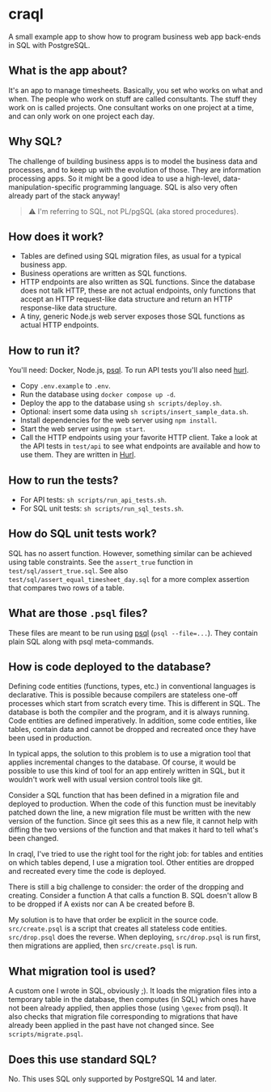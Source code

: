 # craql

A small example app to show how to program business web app back-ends in SQL
with PostgreSQL.

## What is the app about?

It's an app to manage timesheets. Basically, you set who works on what and when.
The people who work on stuff are called consultants. The stuff they work on is
called projects. One consultant works on one project at a time, and can only
work on one project each day.

## Why SQL?

The challenge of building business apps is to model the business data and
processes, and to keep up with the evolution of those. They are information
processing apps. So it might be a good idea to use a high-level,
data-manipulation-specific programming language. SQL is also very often already
part of the stack anyway!

> ⚠ I'm referring to SQL, not PL/pgSQL (aka stored procedures).

## How does it work?

- Tables are defined using SQL migration files, as usual for a typical business
  app.
- Business operations are written as SQL functions.
- HTTP endpoints are also written as SQL functions. Since the database does not talk
  HTTP, these are not actual endpoints, only functions that accept an HTTP
  request-like data structure and return an HTTP response-like data structure.
- A tiny, generic Node.js web server exposes those SQL functions as actual HTTP
  endpoints.

## How to run it?

You'll need: Docker, Node.js,
[psql](https://www.postgresql.org/docs/current/app-psql.html). To run API tests
you'll also need [hurl](https://hurl.dev/).

- Copy `.env.example` to `.env`.
- Run the database using `docker compose up -d`.
- Deploy the app to the database using `sh scripts/deploy.sh`.
- Optional: insert some data using `sh scripts/insert_sample_data.sh`.
- Install dependencies for the web server using `npm install`.
- Start the web server using `npm start`.
- Call the HTTP endpoints using your favorite HTTP client. Take a look at the
  API tests in `test/api` to see what endpoints are available and how to use
  them. They are written in [Hurl](https://hurl.dev/).

## How to run the tests?

- For API tests: `sh scripts/run_api_tests.sh`.
- For SQL unit tests: `sh scripts/run_sql_tests.sh`.

## How do SQL unit tests work?

SQL has no assert function. However, something similar can be achieved using
table constraints. See the `assert_true` function in `test/sql/assert_true.sql`.
See also `test/sql/assert_equal_timesheet_day.sql` for a more complex assertion
that compares two rows of a table.

## What are those `.psql` files?

These files are meant to be run using
[psql](https://www.postgresql.org/docs/current/app-psql.html) (`psql
--file=...`). They contain plain SQL along with psql meta-commands.

## How is code deployed to the database?

Defining code entities (functions, types, etc.) in conventional languages is
declarative. This is possible because compilers are stateless one-off processes
which start from scratch every time. This is different in SQL. The database is
both the compiler and the program, and it is always running. Code entities are
defined imperatively. In addition, some code entities, like tables, contain data
and cannot be dropped and recreated once they have been used in production.

In typical apps, the solution to this problem is to use a migration tool that
applies incremental changes to the database. Of course, it would be possible to
use this kind of tool for an app entirely written in SQL, but it wouldn't work
well with usual version control tools like git.

Consider a SQL function that has been defined in a migration file and deployed
to production. When the code of this function must be inevitably patched down
the line, a new migration file must be written with the new version of the
function. Since git sees this as a new file, it cannot help with diffing the two
versions of the function and that makes it hard to tell what's been changed.

In craql, I've tried to use the right tool for the right job: for tables and
entities on which tables depend, I use a migration tool. Other entities are
dropped and recreated every time the code is deployed.

There is still a big challenge to consider: the order of the dropping and
creating. Consider a function A that calls a function B. SQL doesn't allow B to
be dropped if A exists nor can A be created before B.

My solution is to have that order be explicit in the source code.
`src/create.psql` is a script that creates all stateless code entities.
`src/drop.psql` does the reverse. When deploying, `src/drop.psql` is run first,
then migrations are applied, then `src/create.psql` is run.

## What migration tool is used?

A custom one I wrote in SQL, obviously ;). It loads the migration files into a
temporary table in the database, then computes (in SQL) which ones have not been
already applied, then applies those (using `\gexec` from psql). It also checks
that migration file corresponding to migrations that have already been applied
in the past have not changed since. See `scripts/migrate.psql`.

## Does this use standard SQL?

No. This uses SQL only supported by PostgreSQL 14 and later.

